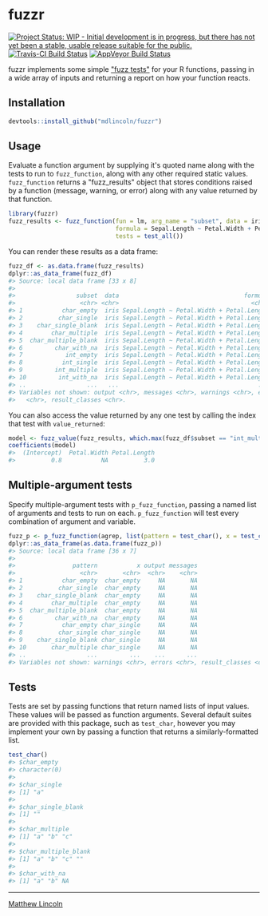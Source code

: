 
<!-- README.md is generated from README.Rmd. Please edit that file -->
fuzzr
=====

[![Project Status: WIP - Initial development is in progress, but there has not yet been a stable, usable release suitable for the public.](http://www.repostatus.org/badges/latest/wip.svg)](http://www.repostatus.org/#wip) [![Travis-CI Build Status](https://travis-ci.org/mdlincoln/fuzzr.svg?branch=master)](https://travis-ci.org/mdlincoln/fuzzr) [![AppVeyor Build Status](https://ci.appveyor.com/api/projects/status/github/mdlincoln/fuzzr?branch=master&svg=true)](https://ci.appveyor.com/project/mdlincoln/fuzzr)

fuzzr implements some simple ["fuzz tests"](https://en.wikipedia.org/wiki/Fuzz_testing) for your R functions, passing in a wide array of inputs and returning a report on how your function reacts.

Installation
------------

``` r
devtools::install_github("mdlincoln/fuzzr")
```

Usage
-----

Evaluate a function argument by supplying it's quoted name along with the tests to run to `fuzz_function`, along with any other required static values. `fuzz_function` returns a "fuzz\_results" object that stores conditions raised by a function (message, warning, or error) along with any value returned by that function.

``` r
library(fuzzr)
fuzz_results <- fuzz_function(fun = lm, arg_name = "subset", data = iris, 
                              formula = Sepal.Length ~ Petal.Width + Petal.Length, 
                              tests = test_all())
```

You can render these results as a data frame:

``` r
fuzz_df <- as.data.frame(fuzz_results)
dplyr::as_data_frame(fuzz_df)
#> Source: local data frame [33 x 8]
#> 
#>                 subset  data                                   formula
#>                  <chr> <chr>                                     <chr>
#> 1           char_empty  iris Sepal.Length ~ Petal.Width + Petal.Length
#> 2          char_single  iris Sepal.Length ~ Petal.Width + Petal.Length
#> 3    char_single_blank  iris Sepal.Length ~ Petal.Width + Petal.Length
#> 4        char_multiple  iris Sepal.Length ~ Petal.Width + Petal.Length
#> 5  char_multiple_blank  iris Sepal.Length ~ Petal.Width + Petal.Length
#> 6         char_with_na  iris Sepal.Length ~ Petal.Width + Petal.Length
#> 7            int_empty  iris Sepal.Length ~ Petal.Width + Petal.Length
#> 8           int_single  iris Sepal.Length ~ Petal.Width + Petal.Length
#> 9         int_multiple  iris Sepal.Length ~ Petal.Width + Petal.Length
#> 10         int_with_na  iris Sepal.Length ~ Petal.Width + Petal.Length
#> ..                 ...   ...                                       ...
#> Variables not shown: output <chr>, messages <chr>, warnings <chr>, errors
#>   <chr>, result_classes <chr>.
```

You can also access the value returned by any one test by calling the index that test with `value_returned`:

``` r
model <- fuzz_value(fuzz_results, which.max(fuzz_df$subset == "int_multiple"))
coefficients(model)
#>  (Intercept)  Petal.Width Petal.Length 
#>          0.8           NA          3.0
```

Multiple-argument tests
-----------------------

Specify multiple-argument tests with `p_fuzz_function`, passing a named list of arguments and tests to run on each. `p_fuzz_function` will test every combination of argument and variable.

``` r
fuzz_p <- p_fuzz_function(agrep, list(pattern = test_char(), x = test_char()))
dplyr::as_data_frame(as.data.frame(fuzz_p))
#> Source: local data frame [36 x 7]
#> 
#>                pattern           x output messages
#>                  <chr>       <chr>  <chr>    <chr>
#> 1           char_empty  char_empty     NA       NA
#> 2          char_single  char_empty     NA       NA
#> 3    char_single_blank  char_empty     NA       NA
#> 4        char_multiple  char_empty     NA       NA
#> 5  char_multiple_blank  char_empty     NA       NA
#> 6         char_with_na  char_empty     NA       NA
#> 7           char_empty char_single     NA       NA
#> 8          char_single char_single     NA       NA
#> 9    char_single_blank char_single     NA       NA
#> 10       char_multiple char_single     NA       NA
#> ..                 ...         ...    ...      ...
#> Variables not shown: warnings <chr>, errors <chr>, result_classes <chr>.
```

Tests
-----

Tests are set by passing functions that return named lists of input values. These values will be passed as function arguments. Several default suites are provided with this package, such as `test_char`, however you may implement your own by passing a function that returns a similarly-formatted list.

``` r
test_char()
#> $char_empty
#> character(0)
#> 
#> $char_single
#> [1] "a"
#> 
#> $char_single_blank
#> [1] ""
#> 
#> $char_multiple
#> [1] "a" "b" "c"
#> 
#> $char_multiple_blank
#> [1] "a" "b" "c" "" 
#> 
#> $char_with_na
#> [1] "a" "b" NA
```

------------------------------------------------------------------------

[Matthew Lincoln](http://matthewlincoln.net)
